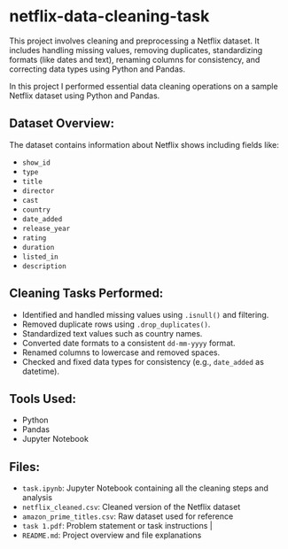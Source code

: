 # netflix-data-cleaning-task
This project involves cleaning and preprocessing a Netflix dataset. It includes handling missing values, removing duplicates, standardizing formats (like dates and text), renaming columns for consistency, and correcting data types using Python and Pandas.

In this project I performed essential data cleaning operations on a sample Netflix dataset using Python and Pandas.

## Dataset Overview:

The dataset contains information about Netflix shows including fields like:
- `show_id`
- `type`
- `title`
- `director`
- `cast`
- `country`
- `date_added`
- `release_year`
- `rating`
- `duration`
- `listed_in`
- `description`

## Cleaning Tasks Performed:

- Identified and handled missing values using `.isnull()` and filtering.
- Removed duplicate rows using `.drop_duplicates()`.
- Standardized text values such as country names.
- Converted date formats to a consistent `dd-mm-yyyy` format.
- Renamed columns to lowercase and removed spaces.
- Checked and fixed data types for consistency (e.g., `date_added` as datetime).

## Tools Used:

- Python
- Pandas
- Jupyter Notebook

## Files:

- `task.ipynb`: Jupyter Notebook containing all the cleaning steps and analysis 
- `netflix_cleaned.csv`: Cleaned version of the Netflix dataset 
- `amazon_prime_titles.csv`: Raw dataset used for reference 
- `task 1.pdf`:  Problem statement or task instructions |
- `README.md`: Project overview and file explanations

